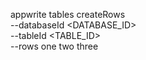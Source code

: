 appwrite tables createRows \
        --databaseId <DATABASE_ID> \
        --tableId <TABLE_ID> \
        --rows one two three
